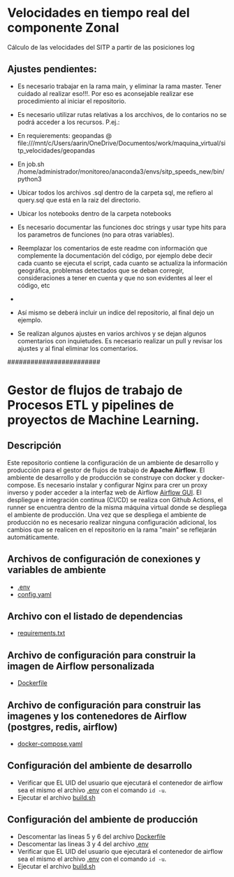 # Velocidades en tiempo real del componente Zonal

Cálculo de las velocidades del SITP a partir de las posiciones log

## Ajustes pendientes:
 - Es necesario trabajar en la rama main, y eliminar la rama master. Tener cuidado al realizar eso!!!. Por eso es aconsejable realizar ese procedimiento al iniciar el repositorio. 
 - Es necesario utilizar rutas relativas a los arcchivos, de lo contarios no se podrá acceder a los recursos. P.ej.: 
  - En requierements: geopandas @ file:///mnt/c/Users/aarin/OneDrive/Documentos/work/maquina_virtual/sitp_velocidades/geopandas
  - En job.sh /home/administrador/monitoreo/anaconda3/envs/sitp_speeds_new/bin/python3
 
 - Ubicar todos los archivos .sql dentro de la carpeta sql, me refiero al query.sql que está en la raiz del directorio.
 - Ubicar los notebooks dentro de la carpeta notebooks
 
 - Es necesario documentar las funciones doc strings y usar type hits para los parametros de funciones (no para otras variables).  
 
 - Reemplazar los comentarios de este readme con información que complemente la documentación del código, por ejemplo debe decir cada cuanto se ejecuta el script, cada cuanto se actualiza la información geográfica, problemas detectados que se deban corregir, consideraciones a tener en cuenta y que no son evidentes al leer el código, etc
 -
 - Así mismo se deberá incluir un indice del repositorio, al final dejo un ejemplo.

 - Se realizan algunos ajustes en varios archivos y se dejan algunos comentarios con inquietudes. Es necesario realizar un pull y revisar los ajustes y al final eliminar los comentarios.



########################




# Gestor de flujos de trabajo de Procesos ETL y pipelines de proyectos de Machine Learning.

## Descripción
Este repositorio contiene la configuración de un ambiente de desarrollo y producción para el gestor de flujos de trabajo de **Apache Airflow**.
El ambiente de desarrollo y de producción se construye con docker y docker-compose.
Es necesario instalar y configurar Nginx para crer un proxy inverso y poder acceder a la interfaz web de Airflow [Airflow GUI](http://20.110.226.237/airflow/).
El despliegue e integración continua (CI/CD) se realiza con Github Actions, el runner se encuentra dentro de la misma máquina virtual donde se despliega el ambiente de producción. 
Una vez que se despliega el ambiente de producción no es necesario realizar ninguna configuración adicional, los cambios que se realicen en el repositorio en la rama "main" se reflejarán automáticamente.

## Archivos de configuración de conexiones y variables de ambiente
* [.env](./.env)
* [config.yaml](./scripts/config.yaml)

## Archivo con el listado de dependencias
* [requirements.txt](./requirements.txt)

## Archivo de configuración para construir la imagen de Airflow personalizada
* [Dockerfile](./Dockerfile)

## Archivo de configuración para construir las imagenes y los contenedores de Airflow (postgres, redis, airflow)
* [docker-compose.yaml](./docker-compose.yaml)

## Configuración del ambiente de desarrollo
* Verificar que EL UID del usuario que ejecutará el contenedor de airflow sea el mismo el archivo [.env](./.env) con el comando `id -u`.
* Ejecutar el archivo [build.sh](./build.sh)

## Configuración del ambiente de producción
* Descomentar las lineas 5 y 6 del archivo [Dockerfile](./Dockerfile)
* Descomentar las lineas 3 y 4 del archivo [.env](./.env)
* Verificar que EL UID del usuario que ejecutará el contenedor de airflow sea el mismo el archivo [.env](./.env) con el comando `id -u`.
* Ejecutar el archivo [build.sh](./build.sh)
